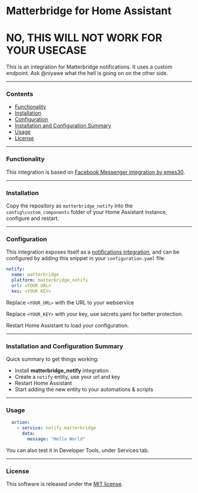 # Matterbridge for Home Assistant

# NO, THIS WILL NOT WORK FOR YOUR USECASE

This is an integration for Matterbridge notifications. It uses a custom endpoint. Ask @niyawe what the hell is going on on the other side.

----

### Contents

 * [Functionality](#functionality)
 * [Installation](#installation)
 * [Configuration](#configuration)
 * [Installation and Configuration Summary](#installation-and-configuration-summary)
 * [Usage](#usage)
 * [License](#license)

----

### Functionality

This integration is based on [Facebook Messenger integration by emes30](https://github.com/emes30/facebook_messenger/).

----

### Installation

Copy the repository as `matterbridge_notify` into the `config\custom_components` folder of your Home Assistant instance, configure and restart.

----

### Configuration

This integration exposes itself as a <a href="https://www.home-assistant.io/integrations/notify/" target="_blank">notifications integration</a>, and can be configured by adding this snippet in your `configuration.yaml` file:

```yaml
notify:
  name: matterbridge
  platform: matterbridge_notify
  url: <YOUR URL>
  kes: <YOUR KEY>
```

Replace `<YOUR_URL>` with the URL to your webservice

Replace `<YOUR_KEY>` with your key, use secrets.yaml for better protection.

Restart Home Assistant to load your configuration.

---

### Installation and Configuration Summary

Quick summary to get things working:

- Install **matterbridge_notify** integration
- Create a `notify` entity, use your url and key
- Restart Home Assistant
- Start adding the new entity to your automations & scripts

----

### Usage

```yaml
  action:
    - service: notify.matterbridge
      data:
        message: "Hello World"
```

You can also test it in Developer Tools, under Services tab.

----

### License

This software is released under the <a href="https://opensource.org/licenses/MIT" target="_blank">MIT license</a>.